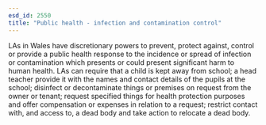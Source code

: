 ```yaml
---
esd_id: 2550
title: "Public health - infection and contamination control"
---
```


LAs in Wales have discretionary powers to prevent, protect against, control or provide a public health response to the incidence or spread of infection or contamination which presents or could present significant harm to human health. LAs can require that a child is kept away from school; a head teacher provide it with the names and contact details of the pupils at the school; disinfect or decontaminate things or premises on request from the owner or tenant; request specified things for health protection purposes and offer compensation or expenses in relation to a request; restrict contact with, and access to, a dead body and take action to relocate a dead body.

